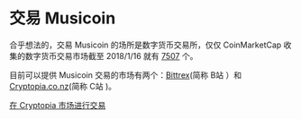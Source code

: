 # 交易 Musicoin

合乎想法的，交易 Musicoin 的场所是数字货币交易所，仅仅 CoinMarketCap 收集的数字货币交易市场截至 2018/1/16 就有 [7507](https://coinmarketcap.com/zh/currencies/volume/24-hour/) 个。

目前可以提供 Musicoin 交易的市场有两个：[Bittrex](https://bittrex.com/)(简称 B站 ）和 [Cryptopia.co.nz](https://www.cryptopia.co.nz)(简称 C站 )。


[在 Cryptopia 市场进行交易](musicoin-transact-cryptopia.md)
